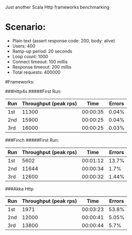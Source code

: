 Just another Scala Http frameworks benchmarking

# Scenario:
- Plain text (assert response code: 200, body: alive)
- Users: 400 
- Ramp-up period: 20 seconds
- Loop count: 1000
- Connect timeout: 100 millis
- Response timeout: 200 millis
- Total requests: 400000

#Frameworks:

###Http4s
#####First Run:

| Run           | Throughput (peak rps) | Time     |Errors   |
| ------------- | --------------------- | -------- | ------- |
| 1st           | 11300                 | 00:00:35 |0.04%    |
| 2nd           | 15900                 | 00:00:25 |0.04%    |
| 3rd           | 16000                 | 00:00:25 |0.03%    |


###Finch
#####First Run:

| Run           | Throughput (peak rps) | Time     |Errors   |
| ------------- | --------------------- | -------- | ------- |
| 1st           | 5602                  | 00:01:12 |13.7%    |
| 2nd           | 11644                 | 00:00:34 |1.7%     |
| 3rd           | 12600                 | 00:00:32 |1.44%    |


###Akka Http

| Run           | Throughput (peak rps) | Time     |Errors   |
| ------------- | --------------------- | -------- | ------- |
| 1st           | 1971                  | 00:03:23 |53.8%    |
| 2nd           | 12000                 | 00:00:41 |5.05%    |
| 3rd           | 13800                 | 00:00:44 |5.7%     |



